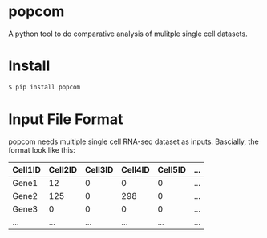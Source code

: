 # popcom
A python tool to do comparative analysis of mulitple single cell datasets.

# Install
```bash
$ pip install popcom
```

# Input File Format
popcom needs multiple single cell RNA-seq dataset as inputs. Bascially, the format look like this:

| Cell1ID | Cell2ID | Cell3ID | Cell4ID | Cell5ID  | ... |
|----|--------|--------|--------|---------|-----|
| Gene1 | 12 | 0 | 0 | 0 | ... |
| Gene2 | 125 | 0 | 298 | 0  | ... |
| Gene3 | 0 | 0| 0 | 0  | ... |
|...    |...|...|...|...|...|

